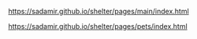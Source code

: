https://sadamir.github.io/shelter/pages/main/index.html


https://sadamir.github.io/shelter/pages/pets/index.html
